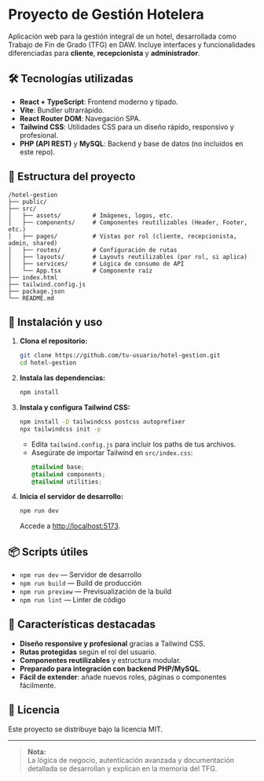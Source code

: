 # Proyecto de Gestión Hotelera

Aplicación web para la gestión integral de un hotel, desarrollada como Trabajo de Fin de Grado (TFG) en DAW. Incluye interfaces y funcionalidades diferenciadas para **cliente**, **recepcionista** y **administrador**.

## 🛠 Tecnologías utilizadas

- **React + TypeScript**: Frontend moderno y tipado.
- **Vite**: Bundler ultrarrápido.
- **React Router DOM**: Navegación SPA.
- **Tailwind CSS**: Utilidades CSS para un diseño rápido, responsivo y profesional.
- **PHP (API REST)** y **MySQL**: Backend y base de datos (no incluidos en este repo).

## 🧱 Estructura del proyecto

```
/hotel-gestion
├── public/
├── src/
│   ├── assets/         # Imágenes, logos, etc.
│   ├── components/     # Componentes reutilizables (Header, Footer, etc.)
│   ├── pages/          # Vistas por rol (cliente, recepcionista, admin, shared)
│   ├── routes/         # Configuración de rutas
│   ├── layouts/        # Layouts reutilizables (por rol, si aplica)
│   ├── services/       # Lógica de consumo de API
│   └── App.tsx         # Componente raíz
├── index.html
├── tailwind.config.js
├── package.json
└── README.md
```

## 🚀 Instalación y uso

1. **Clona el repositorio:**
   ```bash
   git clone https://github.com/tu-usuario/hotel-gestion.git
   cd hotel-gestion
   ```

2. **Instala las dependencias:**
   ```bash
   npm install
   ```

3. **Instala y configura Tailwind CSS:**
   ```bash
   npm install -D tailwindcss postcss autoprefixer
   npx tailwindcss init -p
   ```
   - Edita `tailwind.config.js` para incluir los paths de tus archivos.
   - Asegúrate de importar Tailwind en `src/index.css`:
     ```css
     @tailwind base;
     @tailwind components;
     @tailwind utilities;
     ```

4. **Inicia el servidor de desarrollo:**
   ```bash
   npm run dev
   ```
   Accede a [http://localhost:5173](http://localhost:5173).

## 📦 Scripts útiles

- `npm run dev` — Servidor de desarrollo
- `npm run build` — Build de producción
- `npm run preview` — Previsualización de la build
- `npm run lint` — Linter de código

## 🧩 Características destacadas

- **Diseño responsive y profesional** gracias a Tailwind CSS.
- **Rutas protegidas** según el rol del usuario.
- **Componentes reutilizables** y estructura modular.
- **Preparado para integración con backend PHP/MySQL**.
- **Fácil de extender**: añade nuevos roles, páginas o componentes fácilmente.

## 📄 Licencia

Este proyecto se distribuye bajo la licencia MIT.

---

> **Nota:**  
> La lógica de negocio, autenticación avanzada y documentación detallada se desarrollan y explican en la memoria del TFG.